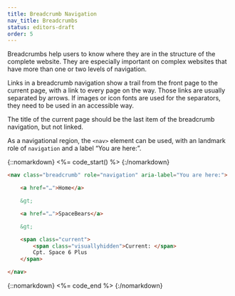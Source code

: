 ```yaml
---
title: Breadcrumb Navigation
nav_title: Breadcrumbs
status: editors-draft
order: 5
---
```


Breadcrumbs help users to know where they are in the structure of the complete website. They are especially important on complex websites that have more than one or two levels of navigation.

Links in a breadcrumb navigation show a trail from the front page to the current page, with a link to every page on the way. Those links are usually separated by arrows. If images or icon fonts are used for the separators, they need to be used in an accessible way.

The title of the current page should be the last item of the breadcrumb navigation, but not linked.

As a navigational region, the `<nav>` element can be used, with an landmark role of `navigation` and a label “You are here:”.

{::nomarkdown}
<%= code_start() %>
{:/nomarkdown}

~~~ html
<nav class="breadcrumb" role="navigation" aria-label="You are here:">

    <a href="…">Home</a>

    &gt;

    <a href="…">SpaceBears</a>

    &gt;

    <span class="current">
        <span class="visuallyhidden">Current: </span>
        Cpt. Space 6 Plus
    </span>

</nav>
~~~

{::nomarkdown}
<%= code_end %>
{:/nomarkdown}

